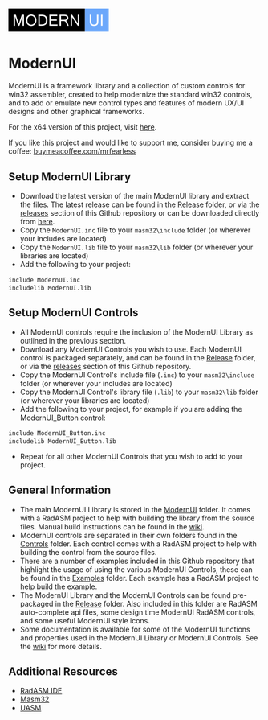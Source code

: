 
# ![](ModernUI.png) 
# ModernUI
ModernUI is a framework library and a collection of custom controls for win32 assembler, created to help modernize the  standard win32 controls, and to add or emulate new control types and features of modern UX/UI designs and other graphical frameworks.

For the x64 version of this project, visit [here](https://github.com/mrfearless/ModernUI64).

If you like this project and would like to support me, consider buying me a coffee: [buymeacoffee.com/mrfearless](https://www.buymeacoffee.com/mrfearless)

## Setup ModernUI Library

* Download the latest version of the main ModernUI library and extract the files. The latest release can be found in the [Release](https://github.com/mrfearless/ModernUI/tree/master/Release) folder, or via the [releases](https://github.com/mrfearless/ModernUI/releases) section of this Github repository or can be downloaded directly from [here](https://github.com/mrfearless/ModernUI/blob/master/Release/ModernUI.zip?raw=true).
* Copy the `ModernUI.inc` file to your `masm32\include` folder (or wherever your includes are located)
* Copy the `ModernUI.lib` file to your `masm32\lib` folder (or wherever your libraries are located)
* Add the following to your project:
```assembly
include ModernUI.inc
includelib ModernUI.lib
```

## Setup ModernUI Controls

* All ModernUI controls require the inclusion of the ModernUI Library as outlined in the previous section.
* Download any ModernUI Controls you wish to use. Each ModernUI control is packaged separately, and can be found in the [Release](https://github.com/mrfearless/ModernUI/tree/master/Release) folder, or via the [releases](https://github.com/mrfearless/ModernUI/releases) section of this Github repository.
* Copy the ModernUI Control's include file (`.inc`) to your `masm32\include` folder (or wherever your includes are located)
* Copy the ModernUI Control's library file (`.lib`)  to your `masm32\lib` folder (or wherever your libraries are located)
* Add the following to your project, for example if you are adding the ModernUI_Button control:
```assembly
include ModernUI_Button.inc
includelib ModernUI_Button.lib
```
* Repeat for all other ModernUI Controls that you wish to add to your project.

## General Information

* The main ModernUI Library is stored in the [ModernUI](https://github.com/mrfearless/ModernUI/tree/master/ModernUI) folder. It comes with a RadASM project to help with building the library from the source files. Manual build instructions can be found in the [wiki](https://github.com/mrfearless/ModernUI/wiki).
* ModernUI controls are separated in their own folders found in the [Controls](https://github.com/mrfearless/ModernUI/tree/master/Controls) folder. Each control comes with a RadASM project to help with building the control from the source files.
* There are a number of examples included in this Github repository that highlight the usage of using the various ModernUI Controls, these can be found in the [Examples](https://github.com/mrfearless/ModernUI/tree/master/Examples) folder. Each example has a RadASM project to help build the example.
* The ModernUI Library and the ModernUI Controls can be found pre-packaged in the [Release](https://github.com/mrfearless/ModernUI/tree/master/Release) folder. Also included in this folder are RadASM auto-complete api files, some design time ModernUI RadASM controls, and some useful ModernUI style icons.
* Some documentation is available for some of the ModernUI functions and properties used in the ModernUI Library or ModernUI Controls. See the [wiki](https://github.com/mrfearless/ModernUI/wiki) for more details.

## Additional Resources

* [RadASM IDE](http://www.softpedia.com/get/Programming/File-Editors/RadASM.shtml)
* [Masm32](http://www.masm32.com/masmdl.htm)
* [UASM](http://www.terraspace.co.uk/uasm.html)